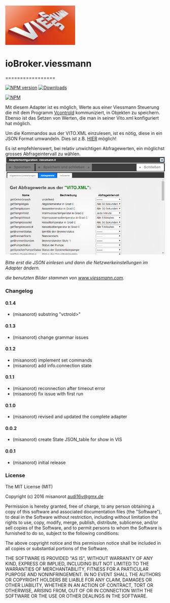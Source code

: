 ![Logo](admin/viessmann.png)
# ioBroker.viessmann
=================

[![NPM version](http://img.shields.io/npm/v/iobroker.viessmann.svg)](https://www.npmjs.com/package/iobroker.viessmann)
[![Downloads](https://img.shields.io/npm/dm/iobroker.viessmann.svg)](https://www.npmjs.com/package/iobroker.viessmann)

[![NPM](https://nodei.co/npm/iobroker.viessmann.png?downloads=true)](https://nodei.co/npm/iobroker.viessmann/)

Mit diesem Adapter ist es möglich, Werte aus einer Viessmann Steuerung 
die mit dem Programm [Vcontrold](https://openv.wikispaces.com/vcontrold) kommuniziert, 
in Objekten zu speichern. Ebenso ist das Setzen von Werten, die man in seiner Vito.xml konfiguriert hat möglich.

Um die Kommandos aus der VITO.XML einzulesen, ist es nötig, diese in ein JSON Format umwandeln. Dies ist z.B. [HIER](http://www.utilities-online.info/xmltojson/#.WFVQv_DhA1I) möglich!  

Es ist empfehlenswert, bei relativ unwichtigen Abfragewerten, ein möglichst grosses Abfrageintervall zu wählen. 
![Logo](admin/img/Viessmann_settings.png)

*Bitte erst die JSON einlesen und dann die Netzwerkeinstellungen im Adapter ändern.*  

*die benutzten Bilder stammen von www.viessmann.com.*
### Changelog

#### 0.1.4
* (misanorot) substring "vctrold>" 

#### 0.1.3
* (misanorot) change grammar issues 

#### 0.1.2
* (misanorot) implement set commands 
* (misanorot) add info.connection state

#### 0.1.1
* (misanorot) reconnection after timeout error
* (misanorot) fix issue with first run

#### 0.1.0
* (misanorot) revised and updated the complete adapter

#### 0.0.2
* (misanorot) create State JSON_table for show in VIS

#### 0.0.1
* (misanorot) initial release

### License

The MIT License (MIT)

Copyright (c) 2016 misanorot <audi16v@gmx.de>

Permission is hereby granted, free of charge, to any person obtaining a copy
of this software and associated documentation files (the "Software"), to deal
in the Software without restriction, including without limitation the rights
to use, copy, modify, merge, publish, distribute, sublicense, and/or sell
copies of the Software, and to permit persons to whom the Software is
furnished to do so, subject to the following conditions:

The above copyright notice and this permission notice shall be included in
all copies or substantial portions of the Software.

THE SOFTWARE IS PROVIDED "AS IS", WITHOUT WARRANTY OF ANY KIND, EXPRESS OR
IMPLIED, INCLUDING BUT NOT LIMITED TO THE WARRANTIES OF MERCHANTABILITY,
FITNESS FOR A PARTICULAR PURPOSE AND NONINFRINGEMENT. IN NO EVENT SHALL THE
AUTHORS OR COPYRIGHT HOLDERS BE LIABLE FOR ANY CLAIM, DAMAGES OR OTHER
LIABILITY, WHETHER IN AN ACTION OF CONTRACT, TORT OR OTHERWISE, ARISING FROM,
OUT OF OR IN CONNECTION WITH THE SOFTWARE OR THE USE OR OTHER DEALINGS IN
THE SOFTWARE.
